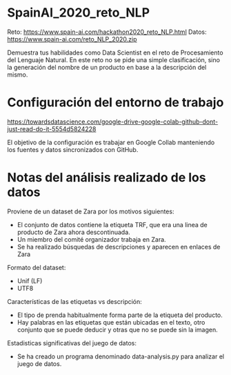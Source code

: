 # SpainAI_2020_reto_NLP

Reto: https://www.spain-ai.com/hackathon2020_reto_NLP.html
Datos: https://www.spain-ai.com/reto_NLP_2020.zip

Demuestra tus habilidades como Data Scientist en el reto de Procesamiento del Lenguaje Natural. En este reto no se pide una simple clasificación, sino la generación del nombre de un producto en base a la descripción del mismo.

# Configuración del entorno de trabajo
https://towardsdatascience.com/google-drive-google-colab-github-dont-just-read-do-it-5554d5824228

El objetivo de la configuración es trabajar en Google Collab manteniendo los fuentes y datos sincronizados con GitHub.

# Notas del análisis realizado de los datos

Proviene de un dataset de Zara por los motivos siguientes:
- El conjunto de datos contiene la etiqueta TRF, que era una linea de producto de Zara ahora descontinuada.
- Un miembro del comité organizador trabaja en Zara.
- Se ha realizado búsquedas de descripciones y aparecen en enlaces de Zara

Formato del dataset:
- Unif (LF)
- UTF8

Características de las etiquetas vs descripción:
- El tipo de prenda habitualmente forma parte de la etiqueta del producto.
- Hay palabras en las etiquetas que están ubicadas en el texto, otro conjunto que se puede deducir y otras que no se puede sin la imagen.

Estadisticas significativas del juego de datos:
- Se ha creado un programa denominado data-analysis.py para analizar el juego de datos.
